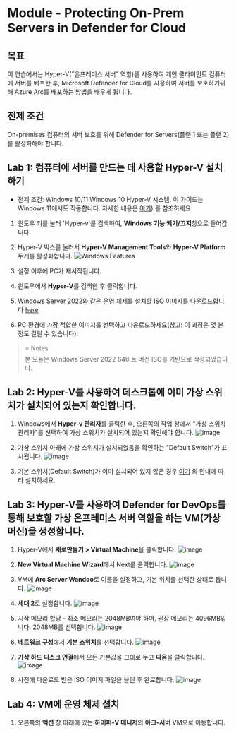 # Module - Protecting On-Prem Servers in Defender for Cloud 

## 목표
이 연습에서는 Hyper-V("온프레미스 서버" 역할)를 사용하여 개인 클라이언트 컴퓨터에 서버를 배포한 후, Microsoft Defender for Cloud를 사용하여 서버를 보호하기위해 Azure Arc를 배포하는 방법을 배우게 됩니다.

## 전제 조건
On-premises 컴퓨터의 서버 보호를 위해 Defender for Servers(플랜 1 또는 플랜 2)를 활성화해야 합니다.

## Lab 1: 컴퓨터에 서버를 만드는 데 사용할 Hyper-V 설치하기

* 전제 조건: Windows 10/11
Windows 10 Hyper-V 시스템. 이 가이드는 Windows 11에서도 작동합니다. 자세한 내용은 [여기](https://learn.microsoft.com/en-us/virtualization/hyper-v-on-windows/reference/hyper-v-requirements)) 를 참조하세요

1. 윈도우 키를 눌러 'Hyper-v'를 검색하여, **Windows 기능 켜기/끄지**창으로 들어갑니다. 
2. Hyper-V 박스를 눌러서 **Hyper-V Management Tools**와 **Hyper-V Platform** 두개를 활성화합니다.
  ![Windows Features](../Images/windowsfeatures.png?raw=true)

3. 설정 이후에 PC가 재시작됩니다. 
5. 윈도우에서 **Hyper-V**를 검색한 후 클릭합니다.  
6. Windows Server 2022와 같은 운영 체제를 설치할 ISO 이미지를 다운로드합니다 [here](https://www.microsoft.com/en-us/evalcenter/download-windows-server-2022).
7. PC 환경에 가장 적합한 이미지를 선택하고 다운로드하세요(참고: 이 과정은 몇 분 정도 걸릴 수 있습니다).

> ⭐ Notes <br>
> 본 모듈은 Windows Server 2022 64비트 버전 ISO를 기반으로 작성되었습니다.

## Lab 2: Hyper-V를 사용하여 데스크톱에 이미 가상 스위치가 설치되어 있는지 확인합니다.
1. Windows에서 **Hyper-v 관리자**를 클릭한 후, 오른쪽의 작업 창에서 "가상 스위치 관리자"를 선택하여 가상 스위치가 설치되어 있는지 확인해야 합니다.
![image](https://github.com/user-attachments/assets/aaad747e-3cbd-4a36-8132-c616107991f1)

2. 가상 스위치 아래에 가상 스위치가 설치되었음을 확인하는 "Default Switch"가 표시됩니다.
![image](https://github.com/user-attachments/assets/d338eae1-8b11-45f5-a595-996a18d4ac2c)

3. 기본 스위치(Default Switch)가 이미 설치되어 있지 않은 경우 [여기](https://learn.microsoft.com/en-us/windows-server/virtualization/hyper-v/get-started/create-a-virtual-switch-for-hyper-v-virtual-machines?tabs=hyper-v-manager) 의 안내에 따라 설치하세요.

## Lab 3: Hyper-V를 사용하여 Defender for DevOps를 통해 보호할 가상 온프레미스 서버 역할을 하는 VM(가상 머신)을 생성합니다.

1. Hyper-V에서 **새로만들기 > Virtual Machine**을 클릭합니다.
  ![image](https://github.com/user-attachments/assets/af252b06-136a-49ff-9fdd-c19ee0bd173e)

2. **New Virtual Machine Wizard**에서 Next를 클릭합니다.
 ![image](https://github.com/user-attachments/assets/1781f739-64c6-48a5-89ea-4cb2cb679931)

3. VM에 **Arc Server Wandoo**로 이름을 설정하고, 기본 위치를 선택한 상태로 둡니다. 
  ![image](https://github.com/user-attachments/assets/7fe617e5-32d1-4ea6-b551-e83374fb73f6)

4. **세대 2**로 설정합니다.
  ![image](https://github.com/user-attachments/assets/bb422820-1e91-476b-9237-8297e4fa13c4)

5. 시작 메모리 할당 - 최소 메모리는 2048MB여야 하며, 권장 메모리는 4096MB입니다. 2048MB를 선택합니다.
  ![image](https://github.com/user-attachments/assets/cf4e2b8c-626a-4dcd-8a38-59dd006dd3a5)

6. **네트워크 구성**에서 **기본 스위치**를 선택합니다.
   ![image](https://github.com/user-attachments/assets/dc862ffb-f34a-4c68-98a0-d050d159c694)

7. **가상 하드 디스크 연결**에서 모든 기본값을 그대로 두고 **다음**을 클릭합니다.
    ![image](https://github.com/user-attachments/assets/1f2ed205-b89e-4a6a-8f16-6bf7ff310f31)

8. 사전에 다운로드 받은 ISO 이미지 파일을 올린 후 완료합니다. 
   ![image](https://github.com/user-attachments/assets/a12ab94c-15e6-4501-8503-4d8bf3261429)


## Lab 4: VM에 운영 체제 설치

1. 오른쪽의 **액션** 창 아래에 있는 **하이퍼-V 매니저**의 **아크-서버** VM으로 이동합니다.
